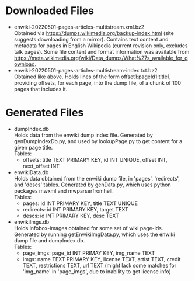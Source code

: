 Downloaded Files
================
-   enwiki-20220501-pages-articles-multistream.xml.bz2 <br>
    Obtained via <https://dumps.wikimedia.org/backup-index.html>
    (site suggests downloading from a mirror).  Contains text
    content and metadata for pages in English Wikipedia
    (current revision only, excludes talk pages).  Some file
    content and format information was available from
    <https://meta.wikimedia.org/wiki/Data_dumps/What%27s_available_for_download>.
-   enwiki-20220501-pages-articles-multistream-index.txt.bz2 <br>
    Obtained like above. Holds lines of the form offset1:pageId1:title1,
    providing offsets, for each page, into the dump file, of a chunk of
    100 pages that includes it.

Generated Files
===============
-   dumpIndex.db <br>
    Holds data from the enwiki dump index file. Generated by
    genDumpIndexDb.py, and used by lookupPage.py to get content for a
    given page title. <br>
    Tables: <br>
    -   offsets: title TEXT PRIMARY KEY, id INT UNIQUE, offset INT, next\_offset INT
-   enwikiData.db <br>
    Holds data obtained from the enwiki dump file, in 'pages',
    'redirects', and 'descs' tables. Generated by genData.py, which uses
    python packages mwxml and mwparserfromhell. <br>
    Tables: <br>
    -   pages:     id INT PRIMARY KEY, title TEXT UNIQUE
    -   redirects: id INT PRIMARY KEY, target TEXT
    -   descs:     id INT PRIMARY KEY, desc TEXT
-   enwikiImgs.db <br>
    Holds infobox-images obtained for some set of wiki page-ids.
    Generated by running getEnwikiImgData.py, which uses the enwiki dump
    file and dumpIndex.db. <br>
    Tables: <br>
    -   page\_imgs: page\_id INT PRIMAY KEY, img\_name TEXT
    -   imgs: name TEXT PRIMARY KEY, license TEXT, artist TEXT, credit TEXT, restrictions TEXT, url TEXT
        (might lack some matches for 'img_name' in 'page_imgs', due to inability to get license info)
